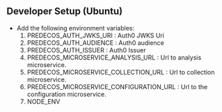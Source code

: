 
## Developer Setup (Ubuntu)
- Add the following environment variables:
    1. PREDECOS_AUTH_JWKS_URI : Auth0 JWKS Uri
    1. PREDECOS_AUTH_AUDIENCE : Auth0 audience
    1. PREDECOS_AUTH_ISSUER : Auth0 Issuer
    1. PREDECOS_MICROSERVICE_ANALYSIS_URL : Url to analysis microservice.
    1. PREDECOS_MICROSERVICE_COLLECTION_URL : Url to collection microservice.
    1. PREDECOS_MICROSERVICE_CONFIGURATION_URL : Url to the configuration microservice.
    1. NODE_ENV
